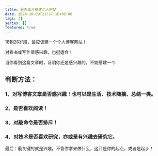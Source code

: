 ```yaml
---
title: 是否适合搭建个人网站
date: 2024-10-09T21:27:16+08:00
tags: []
series: []
featured: true
---
```

18到28岁段，最应该建一个个人博客网站！

对看书或写作很感兴趣，也挺适合！

当你看到这篇文章时，证明你还是感兴趣的，不妨搭建一个.

<!--more-->

## 判断方法：

### 1、对写博客文章是否感兴趣！也可以是生活、技术随摘、总结一类。

### 2、是否喜欢阅读！

### 3、对敲命令是否排斥！

### 4、对技术是否喜欢研究，亦或是有兴趣去研究它。





最后：最关键的就是兴趣，不管你拿来做什么，这只是你的起点，或者是起步！
